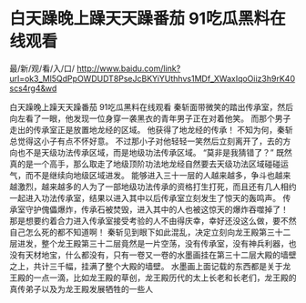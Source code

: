 # 白天躁晚上躁天天躁番茄 91吃瓜黑料在线观看

最/新/观/看/入/口/ http://www.baidu.com/link?url=ok3_Ml5QdPpOWDUDT8PseJcBKYiYUthhvs1MDf_XWaxIqoOiiz3h9rK40scs4rg4&wd

白天躁晚上躁天天躁番茄 91吃瓜黑料在线观看
秦斩面带微笑的踏出传承室，然后向左看了一眼，他发现一位身穿一袭黑衣的青年男子正在对着他笑。
    而那个男子走出的传承室正是放置地龙经的区域。
    他获得了地龙经的传承！
    不知为何，秦斩总觉得这小子有点不怀好意。
    不过那小子对他轻轻一笑然后立刻离开了，去的方向也不是天级功法传承区域，而是地级功法传承区域。
    “莫非是我猜错了？”
    既然真的是一个高手，那么取走了地级顶阶功法地龙经自然要去天级功法区域碰碰运气，而不是继续向地级区域进发。
    能够进入三十一层的人越来越多，争斗也越来越激烈，越来越多的人为了一部地级功法传承的资格打生打死，而且还有几人相约一起进入功法传承室，结果以进入其中以后传承室立刻发生了惊天的轰鸣声。
    传承室守护傀儡爆炸，传承石被焚毁，进入其中的人也被这惊天的爆炸吞噬掉了！
    那是想要约着合力进入传承室接受考验的人不由得庆幸，幸好还没这么做，要不然自己怎么死的都不知道啊！
    秦斩见到眼下如此混乱，决定立刻向龙王殿第三十二层进发，整个龙王殿第三十二层竟然是一片空荡，没有传承室，没有神兵利器，也没有天材地宝，什么都没有，只有一卷又一卷的水墨画挂在第三十二层大殿的墙壁之上，共计三千幅，挂满了整个大殿的墙壁。
    水墨画上面记载的东西都是关于龙王殿的一点一滴，比如龙王殿的草创，龙王殿历代的太上长老和长老们，龙王殿的真传弟子以及为龙王殿发展牺牲的一些人
